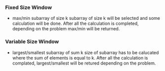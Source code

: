 ### Fixed Size Window

- max/min subarray of size k
  subarray of size k will be selected and some calculation will be done. After all the calculation is completed, depending on the problem max/min will be returned.

### Variable Size Window

- largest/smallest subarray of sum k
  size of subarray has to be calucated where the sum of elements is equal to k. After all the calculation is complated, largest/smallest will be retured depending on the problem.
